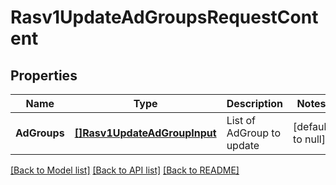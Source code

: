 # Rasv1UpdateAdGroupsRequestContent

## Properties
Name | Type | Description | Notes
------------ | ------------- | ------------- | -------------
**AdGroups** | [**[]Rasv1UpdateAdGroupInput**](RASv1UpdateAdGroupInput.md) | List of AdGroup to update | [default to null]

[[Back to Model list]](../README.md#documentation-for-models) [[Back to API list]](../README.md#documentation-for-api-endpoints) [[Back to README]](../README.md)

